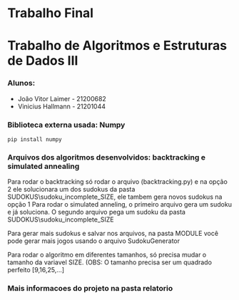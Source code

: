 # Trabalho Final
<h1> Trabalho de Algoritmos e Estruturas de Dados III </h1>
<h3> Alunos: </h3>
<ul>
  <li> João Vitor Laimer - 21200682 </li>
  <li> Vinicius Hallmann - 21201044</li>
</ul>

<h3> Biblioteca externa usada: Numpy </h3>

    pip install numpy
### Arquivos dos algoritmos desenvolvidos: backtracking e simulated annealing
Para rodar o backtracking só rodar o arquivo (backtracking.py) e na opção 2 ele solucionara um dos sudokus da pasta SUDOKUS\\sudoku_incomplete_SIZE, ele tambem gera novos sudokus na opção 1
Para rodar o simulated anneling, o primeiro arquivo gera um sudoku e já soluciona. O segundo arquivo pega um sudoku da pasta SUDOKUS\\sudoku_incomplete_SIZE

Para gerar mais sudokus e salvar nos arquivos, na pasta MODULE você pode gerar mais jogos usando o arquivo SudokuGenerator

Para rodar o algoritmo em diferentes tamanhos, só precisa mudar o tamanho da variavel SIZE. (OBS: O tamanho precisa ser um quadrado perfeito [9,16,25,...]
### Mais informacoes do projeto na pasta relatorio
